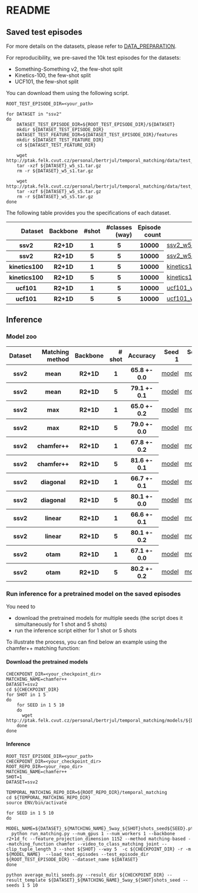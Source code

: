 # README

## Saved test episodes

For more details on the datasets, please refer to [DATA_PREPARATION](https://github.com/jbertrand89/temporal_matching/blob/main/DATA_PREPARATION.md).

For reproducibility, we pre-saved the 10k test episodes for the datasets:
* Something-Something v2, the few-shot split
* Kinetics-100, the few-shot split
* UCF101, the few-shot split




You can download them using the following script.

```
ROOT_TEST_EPISODE_DIR=<your_path>

for DATASET in "ssv2"
do
    DATASET_TEST_EPISODE_DIR=${ROOT_TEST_EPISODE_DIR}/${DATASET}
    mkdir ${DATASET_TEST_EPISODE_DIR}
    DATASET_TEST_FEATURE_DIR=${DATASET_TEST_EPISODE_DIR}/features
    mkdir ${DATASET_TEST_FEATURE_DIR}
    cd ${DATASET_TEST_FEATURE_DIR}
    
    wget http://ptak.felk.cvut.cz/personal/bertrjul/temporal_matching/data/test_examples/${DATASET}/features/${DATASET}_w5_s1.tar.gz
    tar -xzf ${DATASET}_w5_s1.tar.gz
    rm -r ${DATASET}_w5_s1.tar.gz
    
    wget http://ptak.felk.cvut.cz/personal/bertrjul/temporal_matching/data/test_examples/${DATASET}/features/${DATASET}_w5_s5.tar.gz
    tar -xzf ${DATASET}_w5_s5.tar.gz
    rm -r ${DATASET}_w5_s5.tar.gz
done
```


The following table provides you the specifications of each dataset.
<table>
  <thead>
    <tr style="text-align: right;">
      <th>Dataset</th>
      <th>Backbone</th>
      <th>#shot</th>
      <th>#classes (way) </th>
      <th>Episode count</th>
      <th>Episodes</th>
    </tr>
  </thead>
  <tbody>
    <tr>
      <th>ssv2</th>
      <th>R2+1D</th>
      <th>1</th>
      <th>5</th>
      <th>10000</th>
      <td><a href="http://ptak.felk.cvut.cz/personal/bertrjul/temporal_matching/data/test_examples/ssv2/features/ssv2_w5_s1.tar.gz">ssv2_w5_s1</a></td>
    </tr>
    <tr>
      <th>ssv2</th>
      <th>R2+1D</th>
      <th>5</th>
      <th>5</th>
      <th>10000</th>
      <td><a href="http://ptak.felk.cvut.cz/personal/bertrjul/temporal_matching/data/test_examples/ssv2/features/ssv2_w5_s5.tar.gz">ssv2_w5_s5</a></td>
    </tr>
    <tr>
      <th>kinetics100</th>
      <th>R2+1D</th>
      <th>1</th>
      <th>5</th>
      <th>10000</th>
      <td><a href="http://ptak.felk.cvut.cz/personal/bertrjul/temporal_matching/data/test_examples/kinetics100/features/kinetics100_w5_s1.tar.gz">kinetics100_w5_s1</a></td>
    </tr>
    <tr>
      <th>kinetics100</th>
      <th>R2+1D</th>
      <th>5</th>
      <th>5</th>
      <th>10000</th>
      <td><a href="http://ptak.felk.cvut.cz/personal/bertrjul/temporal_matching/data/test_examples/kinetics100/features/kinetics100_w5_s5.tar.gz">kinetics100_w5_s5</a></td>
    </tr>
    <tr>
      <th>ucf101</th>
      <th>R2+1D</th>
      <th>1</th>
      <th>5</th>
      <th>10000</th>
      <td><a href="http://ptak.felk.cvut.cz/personal/bertrjul/temporal_matching/data/test_examples/ucf101/features/ucf101_w5_s1.tar.gz">ucf101_w5_s1</a></td>
    </tr>
    <tr>
      <th>ucf101</th>
      <th>R2+1D</th>
      <th>5</th>
      <th>5</th>
      <th>10000</th>
      <td><a href="http://ptak.felk.cvut.cz/personal/bertrjul/temporal_matching/data/test_examples/ucf101/features/ucf101_w5_s5.tar.gz">ucf101_w5_s5</a></td>
    </tr>

  </tbody>
</table>


## Inference


### Model zoo


<table>
  <thead>
    <tr style="text-align: right;">
      <th>Dataset</th>
      <th>Matching method</th>
      <th>Backbone</th>
      <th># shot</th>
      <th>Accuracy</th>
      <th>Seed 1</th>
      <th>Seed 5</th>
      <th>Seed 10</th>
      <th>Download models</th>
      <th>Inference</th>
    </tr>
  </thead>
  <tbody>
    <tr>
      <th>ssv2</th>
      <th>mean</th>
      <th>R2+1D</th>
      <th>1</th>
      <th>65.8 +- 0.0</th>
      <td><a href="http://ptak.felk.cvut.cz/personal/bertrjul/temporal_matching/models/ssv2/mean/ssv2_mean_5way_1shots_seed1.pt">model</a></td>
      <td><a href="http://ptak.felk.cvut.cz/personal/bertrjul/temporal_matching/models/ssv2/mean/ssv2_mean_5way_1shots_seed5.pt">model</a></td>
      <td><a href="http://ptak.felk.cvut.cz/personal/bertrjul/temporal_matching/models/ssv2/mean/ssv2_mean_5way_1shots_seed10.pt">model</a></td>
      <td><a href="http://ptak.felk.cvut.cz/personal/bertrjul/temporal_matching/models/ssv2/mean/download_ssv2_mean_5way_all_shots_all_seeds.txt">script_download</a></td>
      <td><a href="http://ptak.felk.cvut.cz/personal/bertrjul/temporal_matching/models/ssv2/mean/inference_ssv2_mean_5way_1shots_all_seeds.txt">script_inference</a></td>
    </tr>
    <tr>
      <th>ssv2</th>
      <th>mean</th>
      <th>R2+1D</th>
      <th>5</th>
      <th>79.1 +- 0.1</th>
      <td><a href="http://ptak.felk.cvut.cz/personal/bertrjul/temporal_matching/models/ssv2/mean/ssv2_mean_5way_5shots_seed1.pt">model</a></td>
      <td><a href="http://ptak.felk.cvut.cz/personal/bertrjul/temporal_matching/models/ssv2/mean/ssv2_mean_5way_5shots_seed5.pt">model</a></td>
      <td><a href="http://ptak.felk.cvut.cz/personal/bertrjul/temporal_matching/models/ssv2/mean/ssv2_mean_5way_5shots_seed10.pt">model</a></td>
      <th> - </th>
      <td><a href="http://ptak.felk.cvut.cz/personal/bertrjul/temporal_matching/models/ssv2/mean/inference_ssv2_mean_5way_5shots_all_seeds.txt">script_inference</a></td>
    </tr>
    <tr>
      <th>ssv2</th>
      <th>max</th>
      <th>R2+1D</th>
      <th>1</th>
      <th>65.0 +- 0.2</th>
      <td><a href="http://ptak.felk.cvut.cz/personal/bertrjul/temporal_matching/models/ssv2/max/ssv2_max_5way_1shots_seed1.pt">model</a></td>
      <td><a href="http://ptak.felk.cvut.cz/personal/bertrjul/temporal_matching/models/ssv2/max/ssv2_max_5way_1shots_seed5.pt">model</a></td>
      <td><a href="http://ptak.felk.cvut.cz/personal/bertrjul/temporal_matching/models/ssv2/max/ssv2_max_5way_1shots_seed10.pt">model</a></td>
      <td><a href="http://ptak.felk.cvut.cz/personal/bertrjul/temporal_matching/models/ssv2/max/download_ssv2_max_5way_all_shots_all_seeds.txt">script_download</a></td>
      <td><a href="http://ptak.felk.cvut.cz/personal/bertrjul/temporal_matching/models/ssv2/max/inference_ssv2_max_5way_1shots_all_seeds.txt">script_inference</a></td>
    </tr>
    <tr>
      <th>ssv2</th>
      <th>max</th>
      <th>R2+1D</th>
      <th>5</th>
      <th>79.0 +- 0.0</th>
      <td><a href="http://ptak.felk.cvut.cz/personal/bertrjul/temporal_matching/models/ssv2/max/ssv2_max_5way_5shots_seed1.pt">model</a></td>
      <td><a href="http://ptak.felk.cvut.cz/personal/bertrjul/temporal_matching/models/ssv2/max/ssv2_max_5way_5shots_seed5.pt">model</a></td>
      <td><a href="http://ptak.felk.cvut.cz/personal/bertrjul/temporal_matching/models/ssv2/max/ssv2_max_5way_5shots_seed10.pt">model</a></td>
      <th> - </th>
      <td><a href="http://ptak.felk.cvut.cz/personal/bertrjul/temporal_matching/models/ssv2/max/inference_ssv2_max_5way_5shots_all_seeds.txt">script_inference</a></td>
    </tr>
    <tr>
      <th>ssv2</th>
      <th>chamfer++</th>
      <th>R2+1D</th>
      <th>1</th>
      <th>67.8 +- 0.2</th>
      <td><a href="http://ptak.felk.cvut.cz/personal/bertrjul/temporal_matching/models/ssv2/chamfer++/ssv2_chamfer++_5way_1shots_seed1.pt">model</a></td>
      <td><a href="http://ptak.felk.cvut.cz/personal/bertrjul/temporal_matching/models/ssv2/chamfer++/ssv2_chamfer++_5way_1shots_seed5.pt">model</a></td>
      <td><a href="http://ptak.felk.cvut.cz/personal/bertrjul/temporal_matching/models/ssv2/chamfer++/ssv2_chamfer++_5way_1shots_seed10.pt">model</a></td>
      <td><a href="http://ptak.felk.cvut.cz/personal/bertrjul/temporal_matching/models/ssv2/chamfer++/download_ssv2_chamfer++_5way_all_shots_all_seeds.txt">script_download</a></td>
      <td><a href="http://ptak.felk.cvut.cz/personal/bertrjul/temporal_matching/models/ssv2/chamfer++/inference_ssv2_chamfer++_5way_1shots_all_seeds.txt">script_inference</a></td>
    </tr>
    <tr>
      <th>ssv2</th>
      <th>chamfer++</th>
      <th>R2+1D</th>
      <th>5</th>
      <th>81.6 +- 0.1</th>
      <td><a href="http://ptak.felk.cvut.cz/personal/bertrjul/temporal_matching/models/ssv2/chamfer++/ssv2_chamfer++_5way_5shots_seed1.pt">model</a></td>
      <td><a href="http://ptak.felk.cvut.cz/personal/bertrjul/temporal_matching/models/ssv2/chamfer++/ssv2_chamfer++_5way_5shots_seed5.pt">model</a></td>
      <td><a href="http://ptak.felk.cvut.cz/personal/bertrjul/temporal_matching/models/ssv2/chamfer++/ssv2_chamfer++_5way_5shots_seed10.pt">model</a></td>
      <th> - </th>
      <td><a href="http://ptak.felk.cvut.cz/personal/bertrjul/temporal_matching/models/ssv2/chamfer++/inference_ssv2_chamfer++_5way_5shots_all_seeds.txt">script_inference</a></td>
    </tr>
    <tr>
      <th>ssv2</th>
      <th>diagonal</th>
      <th>R2+1D</th>
      <th>1</th>
      <th>66.7 +- 0.1</th>
      <td><a href="http://ptak.felk.cvut.cz/personal/bertrjul/temporal_matching/models/ssv2/diag/ssv2_diag_5way_1shots_seed1.pt">model</a></td>
      <td><a href="http://ptak.felk.cvut.cz/personal/bertrjul/temporal_matching/models/ssv2/diag/ssv2_diag_5way_1shots_seed5.pt">model</a></td>
      <td><a href="http://ptak.felk.cvut.cz/personal/bertrjul/temporal_matching/models/ssv2/diag/ssv2_diag_5way_1shots_seed10.pt">model</a></td>
      <td><a href="http://ptak.felk.cvut.cz/personal/bertrjul/temporal_matching/models/ssv2/diag/download_ssv2_diag_5way_all_shots_all_seeds.txt">script_download</a></td>
      <td><a href="http://ptak.felk.cvut.cz/personal/bertrjul/temporal_matching/models/ssv2/diag/inference_ssv2_diag_5way_1shots_all_seeds.txt">script_inference</a></td>
    </tr>
    <tr>
      <th>ssv2</th>
      <th>diagonal</th>
      <th>R2+1D</th>
      <th>5</th>
      <th>80.1 +- 0.0</th>
      <td><a href="http://ptak.felk.cvut.cz/personal/bertrjul/temporal_matching/models/ssv2/diag/ssv2_diag_5way_5shots_seed1.pt">model</a></td>
      <td><a href="http://ptak.felk.cvut.cz/personal/bertrjul/temporal_matching/models/ssv2/diag/ssv2_diag_5way_5shots_seed5.pt">model</a></td>
      <td><a href="http://ptak.felk.cvut.cz/personal/bertrjul/temporal_matching/models/ssv2/diag/ssv2_diag_5way_5shots_seed10.pt">model</a></td>
      <th> - </th>
      <td><a href="http://ptak.felk.cvut.cz/personal/bertrjul/temporal_matching/models/ssv2/diag/inference_ssv2_diag_5way_5shots_all_seeds.txt">script_inference</a></td>
    </tr>
    <tr>
      <th>ssv2</th>
      <th>linear</th>
      <th>R2+1D</th>
      <th>1</th>
      <th>66.6 +- 0.1</th>
      <td><a href="http://ptak.felk.cvut.cz/personal/bertrjul/temporal_matching/models/ssv2/linear/ssv2_linear_5way_1shots_seed1.pt">model</a></td>
      <td><a href="http://ptak.felk.cvut.cz/personal/bertrjul/temporal_matching/models/ssv2/linear/ssv2_linear_5way_1shots_seed5.pt">model</a></td>
      <td><a href="http://ptak.felk.cvut.cz/personal/bertrjul/temporal_matching/models/ssv2/linear/ssv2_linear_5way_1shots_seed10.pt">model</a></td>
      <td><a href="http://ptak.felk.cvut.cz/personal/bertrjul/temporal_matching/models/ssv2/linear/download_ssv2_linear_5way_all_shots_all_seeds.txt">script_download</a></td>
      <td><a href="http://ptak.felk.cvut.cz/personal/bertrjul/temporal_matching/models/ssv2/linear/inference_ssv2_linear_5way_1shots_all_seeds.txt">script_inference</a></td>
    </tr>
    <tr>
      <th>ssv2</th>
      <th>linear</th>
      <th>R2+1D</th>
      <th>5</th>
      <th>80.1 +- 0.2</th>
      <td><a href="http://ptak.felk.cvut.cz/personal/bertrjul/temporal_matching/models/ssv2/linear/ssv2_linear_5way_5shots_seed1.pt">model</a></td>
      <td><a href="http://ptak.felk.cvut.cz/personal/bertrjul/temporal_matching/models/ssv2/linear/ssv2_linear_5way_5shots_seed5.pt">model</a></td>
      <td><a href="http://ptak.felk.cvut.cz/personal/bertrjul/temporal_matching/models/ssv2/linear/ssv2_linear_5way_5shots_seed10.pt">model</a></td>
      <th> - </th>
      <td><a href="http://ptak.felk.cvut.cz/personal/bertrjul/temporal_matching/models/ssv2/linear/inference_ssv2_linear_5way_5shots_all_seeds.txt">script_inference</a></td>
    </tr>
    <tr>
      <th>ssv2</th>
      <th>otam</th>
      <th>R2+1D</th>
      <th>1</th>
      <th>67.1 +- 0.0</th>
      <td><a href="http://ptak.felk.cvut.cz/personal/bertrjul/temporal_matching/models/ssv2/otam/ssv2_otam_5way_1shots_seed1.pt">model</a></td>
      <td><a href="http://ptak.felk.cvut.cz/personal/bertrjul/temporal_matching/models/ssv2/otam/ssv2_otam_5way_1shots_seed5.pt">model</a></td>
      <td><a href="http://ptak.felk.cvut.cz/personal/bertrjul/temporal_matching/models/ssv2/otam/ssv2_otam_5way_1shots_seed10.pt">model</a></td>
      <td><a href="http://ptak.felk.cvut.cz/personal/bertrjul/temporal_matching/models/ssv2/otam/download_ssv2_otam_5way_all_shots_all_seeds.txt">script_download</a></td>
      <td><a href="http://ptak.felk.cvut.cz/personal/bertrjul/temporal_matching/models/ssv2/otam/inference_ssv2_otam_5way_1shots_all_seeds.txt">script_inference</a></td>
    </tr>
    <tr>
      <th>ssv2</th>
      <th>otam</th>
      <th>R2+1D</th>
      <th>5</th>
      <th>80.2 +- 0.2</th>
      <td><a href="http://ptak.felk.cvut.cz/personal/bertrjul/temporal_matching/models/ssv2/otam/ssv2_otam_5way_5shots_seed1.pt">model</a></td>
      <td><a href="http://ptak.felk.cvut.cz/personal/bertrjul/temporal_matching/models/ssv2/otam/ssv2_otam_5way_5shots_seed5.pt">model</a></td>
      <td><a href="http://ptak.felk.cvut.cz/personal/bertrjul/temporal_matching/models/ssv2/otam/ssv2_otam_5way_5shots_seed10.pt">model</a></td>
      <th> - </th>
      <td><a href="http://ptak.felk.cvut.cz/personal/bertrjul/temporal_matching/models/ssv2/otam/inference_ssv2_otam_5way_5shots_all_seeds.txt">script_inference</a></td>
    </tr>
  </tbody>
</table>

### Run inference for a pretrained model on the saved episodes

You need to
* download the pretrained models for multiple seeds (the script does it simultaneously for 1 shot and 5 shots)
* run the inference script either for 1 shot or 5 shots

To illustrate the process, you can find below an example using the chamfer++ matching function:

#### Download the pretrained models
```
CHECKPOINT_DIR=<your_checkpoint_dir>
MATCHING_NAME=chamfer++
DATASET=ssv2
cd ${CHECKPOINT_DIR}
for SHOT in 1 5
do
    for SEED in 1 5 10
    do
      wget http://ptak.felk.cvut.cz/personal/bertrjul/temporal_matching/models/${DATASET}/${MATCHING_NAME}/${DATASET}_${MATCHING_NAME}_5way_${SHOT}shots_seed${SEED}.pt
    done
done
```

#### Inference

```
ROOT_TEST_EPISODE_DIR=<your_path>
CHECKPOINT_DIR=<your_checkpoint_dir>
ROOT_REPO_DIR=<your_repo_dir>
MATCHING_NAME=chamfer++
SHOT=1
DATASET=ssv2

TEMPORAL_MATCHING_REPO_DIR=${ROOT_REPO_DIR}/temporal_matching
cd ${TEMPORAL_MATCHING_REPO_DIR}
source ENV/bin/activate

for SEED in 1 5 10
do
  MODEL_NAME=${DATASET}_${MATCHING_NAME}_5way_${SHOT}shots_seed${SEED}.pt
  python run_matching.py --num_gpus 1 --num_workers 1 --backbone r2+1d_fc --feature_projection_dimension 1152 --method matching-based --matching_function chamfer --video_to_class_matching joint --clip_tuple_length 3 --shot ${SHOT} --way 5  -c ${CHECKPOINT_DIR} -r -m ${MODEL_NAME}  --load_test_episodes --test_episode_dir ${ROOT_TEST_EPISODE_DIR} --dataset_name ${DATASET}
done

python average_multi_seeds.py --result_dir ${CHECKPOINT_DIR} --result_template ${DATASET}_${MATCHING_NAME}_5way_${SHOT}shots_seed --seeds 1 5 10
```






